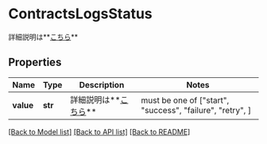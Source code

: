 # ContractsLogsStatus

詳細説明は**[こちら](#tag/logs-(contracts))**

## Properties
Name | Type | Description | Notes
------------ | ------------- | ------------- | -------------
**value** | **str** | 詳細説明は**[こちら](#tag/logs-(contracts))** |  must be one of ["start", "success", "failure", "retry", ]

[[Back to Model list]](../README.md#documentation-for-models) [[Back to API list]](../README.md#documentation-for-api-endpoints) [[Back to README]](../README.md)


